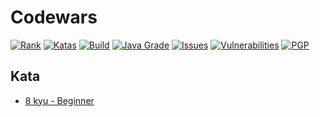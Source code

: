 # Codewars

[![Rank](https://img.shields.io/badge/dynamic/json.svg?color=grey&labelColor=3f67a8&label=3%20kyu&query=%24.honor&url=https%3A%2F%2Fwww.codewars.com%2Fapi%2Fv1%2Fusers%2FParanoidUser)](https://www.codewars.com/users/ParanoidUser)
[![Katas](https://img.shields.io/badge/dynamic/json.svg?color=grey&labelColor=red&label=katas&query=%24.codeChallenges.totalCompleted&url=https%3A%2F%2Fwww.codewars.com%2Fapi%2Fv1%2Fusers%2FParanoidUser)](https://www.codewars.com/users/ParanoidUser)
[![Build](https://img.shields.io/travis/ParanoidUser/codewars.svg)](https://travis-ci.org/ParanoidUser/codewars)
[![Java Grade](https://img.shields.io/lgtm/grade/java/g/ParanoidUser/codewars.svg?label=java)](https://lgtm.com/projects/g/ParanoidUser/codewars/context:java)
[![Issues](https://img.shields.io/codeclimate/issues/ParanoidUser/codewars.svg)](https://codeclimate.com/github/ParanoidUser/codewars)
[![Vulnerabilities](https://img.shields.io/snyk/vulnerabilities/github/ParanoidUser/codewars.svg)](https://snyk.io/test/github/ParanoidUser/codewars)
[![PGP](https://img.shields.io/keybase/pgp/paranoiduser.svg)](https://keybase.io/paranoiduser)

## Kata
 - [8 kyu - Beginner](kata/kyu8/index.md)